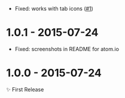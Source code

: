- Fixed: works with tab icons
([#1](https://github.com/MoOx/atom-smart-tab-name/issues/1))

# 1.0.1 - 2015-07-24

- Fixed: screenshots in README for atom.io

# 1.0.0 - 2015-07-24

✨ First Release
